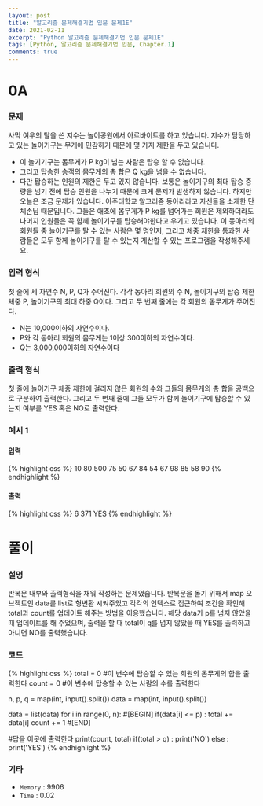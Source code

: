 ```yaml
---
layout: post
title: "알고리즘 문제해결기법 입문 문제1E"
date: 2021-02-11
excerpt: "Python 알고리즘 문제해결기법 입문 문제1E"
tags: [Python, 알고리즘 문제해결기법 입문, Chapter.1]
comments: true
---
```

# 0A

### 문제
사막 여우의 탈을 쓴 지수는 놀이공원에서 아르바이트를 하고 있습니다. 지수가 담당하고 있는 놀이기구는 무게에 민감하기 때문에 몇 가지 제한을 두고 있습니다.
- 이 놀기기구는 몸무게가 P kg이 넘는 사람은 탑승 할 수 없습니다.
- 그리고 탑승한 승객의 몸무게의 총 합은 Q kg을 넘을 수 없습니다.
- 다만 탑승하는 인원의 제한은 두고 있지 않습니다.
보통은 놀이기구의 최대 탑승 중량을 넘기 전에 탑승 인원을 나누기 때문에 크게 문제가 발생하지 않습니다. 하지만 오늘은 조금 문제가 있습니다. 아주대학교 알고리즘 동아리라고 자신들을 소개한 단체손님 때문입니다. 그들은 애초에 몸무게가 P kg를 넘어가는 회원은 제외하더라도 나머지 인원들은 꼭 함께 놀이기구를 탑승해야한다고 우기고 있습니다. 이 동아리의 회원들 중 놀이기구를 탈 수 있는 사람은 몇 명인지, 그리고 체중 제한을 통과한 사람들은 모두 함께 놀이기구를 탈 수 있는지 계산할 수 있는 프로그램을 작성해주세요.

### 입력 형식
첫 줄에 세 자연수 N, P, Q가 주어진다. 각각 동아리 회원의 수 N, 놀이기구의 탑승 제한 체중 P, 놀이기구의 최대 하중 Q이다. 
그리고 두 번째 줄에는 각 회원의 몸무게가 주어진다. 
- N는 10,000이하의 자연수이다.
- P와 각 동아리 회원의 몸무게는 1이상 300이하의 자연수이다.
- Q는 3,000,000이하의 자연수이다

### 출력 형식
첫 줄에 놀이기구 체중 제한에 걸리지 않은 회원의 수와 그들의 몸무게의 총 합을 공백으로 구분하여 출력한다.
그리고 두 번째 줄에 그들 모두가 함께 놀이기구에 탑승할 수 있는지 여부를 YES 혹은 NO로 출력한다.

### 예시 1
#### 입력
{% highlight css %}
10 80 500
75 50 67 84 54 67 98 85 58 90
{% endhighlight %}
#### 출력
{% highlight css %}
6 371
YES
{% endhighlight %}

# 풀이

### 설명
반복문 내부와 출력형식을 채워 작성하는 문제였습니다. 반복문을 돌기 위해서 map 오브젝트인 data를 list로 형변환 시켜주었고 각각의 인덱스로 접근하여 조건을 확인해 total과 count를 업데이트 해주는 방법을 이용했습니다. 해당 data가 p를 넘지 않았을 때 업데이트를 해 주었으며, 출력을 할 때 total이 q를 넘지 않았을 때 YES를 출력하고 아니면 NO를 출력했습니다. 

### 코드
{% highlight css %}
total = 0 #이 변수에 탑승할 수 있는 회원의 몸무게의 합을 출력한다
count = 0 #이 변수에 탑승할 수 있는 사람의 수를 출력한다

n, p, q = map(int, input().split())
data = map(int, input().split())

data = list(data)
for i in range(0, n):
	#[BEGIN]
	if(data[i] <= p) : 
		total += data[i]
		count += 1
	#[END]

#답을 이곳에 출력한다
print(count, total)
if(total > q) : print('NO')
else : print('YES')
{% endhighlight %}

### 기타
- `Memory` : 9906
- `Time` : 0.02